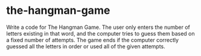 # the-hangman-game
Write a code for The Hangman Game. The user only enters the number of letters  existing in that word, and the computer tries to guess them based on a fixed number of attempts. The game ends if the computer correctly guessed all the letters in order or used all of the given attempts.
